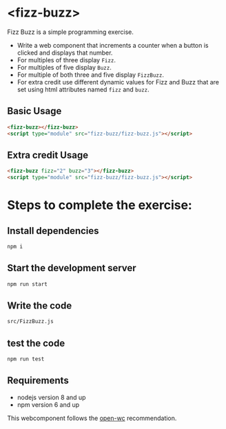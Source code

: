 # \<fizz-buzz>

Fizz Buzz is a simple programming exercise.


- Write a web component that increments a counter when a button is clicked and displays that number.
- For multiples of three display `Fizz`.
- For multiples of five display `Buzz`.
- For multiple of both three and five display `FizzBuzz`.
- For extra credit use different dynamic values for Fizz and Buzz that are set using html attributes named `fizz` and `buzz`.

## Basic Usage
```html
<fizz-buzz></fizz-buzz>
<script type="module" src="fizz-buzz/fizz-buzz.js"></script>
```

## Extra credit Usage
```html
<fizz-buzz fizz="2" buzz="3"></fizz-buzz>
<script type="module" src="fizz-buzz/fizz-buzz.js"></script>
```

# Steps to complete the exercise:

## Install dependencies
```bash
npm i
```

## Start the development server
```bash
npm run start
```

## Write the code
```bash
src/FizzBuzz.js
```

## test the code
```bash
npm run test
```

## Requirements
- nodejs version 8 and up
- npm version 6 and up

This webcomponent follows the [open-wc](https://github.com/open-wc/open-wc) recommendation.
